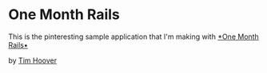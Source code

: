 # One Month Rails

This is the pinteresting sample application that I'm making with
[*One Month Rails•](http://onemonthrails.com)

by [Tim Hoover](http://iamtimhoover.com)